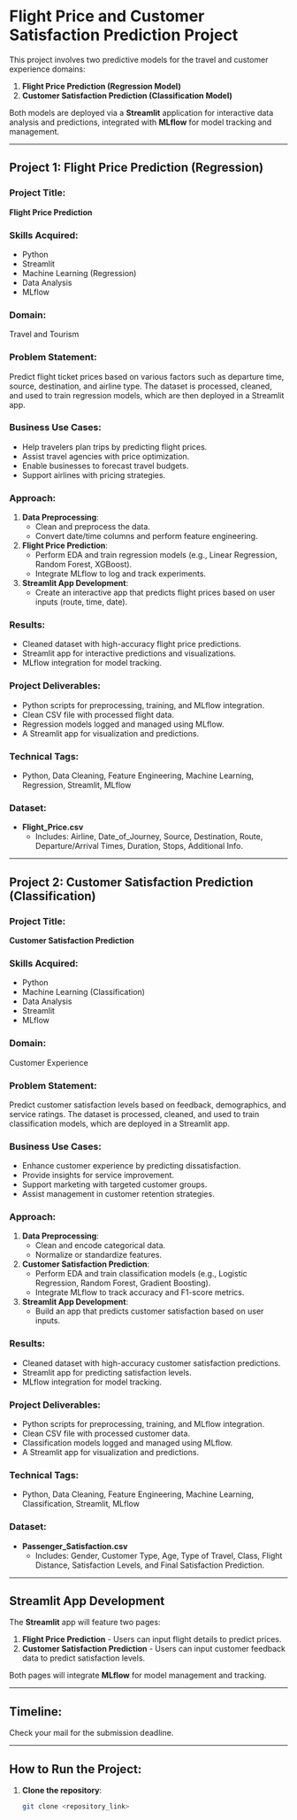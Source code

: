 # Flight Price and Customer Satisfaction Prediction Project

This project involves two predictive models for the travel and customer experience domains:

1. **Flight Price Prediction (Regression Model)**
2. **Customer Satisfaction Prediction (Classification Model)**

Both models are deployed via a **Streamlit** application for interactive data analysis and predictions, integrated with **MLflow** for model tracking and management.

---

## Project 1: Flight Price Prediction (Regression)

### Project Title:
**Flight Price Prediction**

### Skills Acquired:
- Python
- Streamlit
- Machine Learning (Regression)
- Data Analysis
- MLflow

### Domain:
Travel and Tourism

### Problem Statement:
Predict flight ticket prices based on various factors such as departure time, source, destination, and airline type. The dataset is processed, cleaned, and used to train regression models, which are then deployed in a Streamlit app.

### Business Use Cases:
- Help travelers plan trips by predicting flight prices.
- Assist travel agencies with price optimization.
- Enable businesses to forecast travel budgets.
- Support airlines with pricing strategies.

### Approach:
1. **Data Preprocessing**:
   - Clean and preprocess the data.
   - Convert date/time columns and perform feature engineering.
2. **Flight Price Prediction**:
   - Perform EDA and train regression models (e.g., Linear Regression, Random Forest, XGBoost).
   - Integrate MLflow to log and track experiments.
3. **Streamlit App Development**:
   - Create an interactive app that predicts flight prices based on user inputs (route, time, date).

### Results:
- Cleaned dataset with high-accuracy flight price predictions.
- Streamlit app for interactive predictions and visualizations.
- MLflow integration for model tracking.

### Project Deliverables:
- Python scripts for preprocessing, training, and MLflow integration.
- Clean CSV file with processed flight data.
- Regression models logged and managed using MLflow.
- A Streamlit app for visualization and predictions.

### Technical Tags:
- Python, Data Cleaning, Feature Engineering, Machine Learning, Regression, Streamlit, MLflow

### Dataset:
- **Flight_Price.csv**  
  - Includes: Airline, Date_of_Journey, Source, Destination, Route, Departure/Arrival Times, Duration, Stops, Additional Info.

---

## Project 2: Customer Satisfaction Prediction (Classification)

### Project Title:
**Customer Satisfaction Prediction**

### Skills Acquired:
- Python
- Machine Learning (Classification)
- Data Analysis
- Streamlit
- MLflow

### Domain:
Customer Experience

### Problem Statement:
Predict customer satisfaction levels based on feedback, demographics, and service ratings. The dataset is processed, cleaned, and used to train classification models, which are deployed in a Streamlit app.

### Business Use Cases:
- Enhance customer experience by predicting dissatisfaction.
- Provide insights for service improvement.
- Support marketing with targeted customer groups.
- Assist management in customer retention strategies.

### Approach:
1. **Data Preprocessing**:
   - Clean and encode categorical data.
   - Normalize or standardize features.
2. **Customer Satisfaction Prediction**:
   - Perform EDA and train classification models (e.g., Logistic Regression, Random Forest, Gradient Boosting).
   - Integrate MLflow to track accuracy and F1-score metrics.
3. **Streamlit App Development**:
   - Build an app that predicts customer satisfaction based on user inputs.

### Results:
- Cleaned dataset with high-accuracy customer satisfaction predictions.
- Streamlit app for predicting satisfaction levels.
- MLflow integration for model tracking.

### Project Deliverables:
- Python scripts for preprocessing, training, and MLflow integration.
- Clean CSV file with processed customer data.
- Classification models logged and managed using MLflow.
- A Streamlit app for visualization and predictions.

### Technical Tags:
- Python, Data Cleaning, Feature Engineering, Machine Learning, Classification, Streamlit, MLflow

### Dataset:
- **Passenger_Satisfaction.csv**  
  - Includes: Gender, Customer Type, Age, Type of Travel, Class, Flight Distance, Satisfaction Levels, and Final Satisfaction Prediction.

---

## Streamlit App Development

The **Streamlit** app will feature two pages:
1. **Flight Price Prediction** - Users can input flight details to predict prices.
2. **Customer Satisfaction Prediction** - Users can input customer feedback data to predict satisfaction levels.

Both pages will integrate **MLflow** for model management and tracking.

---

## Timeline:
Check your mail for the submission deadline.

---

## How to Run the Project:

1. **Clone the repository**:
   ```bash
   git clone <repository_link>

